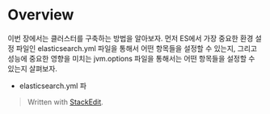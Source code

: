 # Overview

이번 장에서는 클러스터를 구축하는 방법을 알아보자. 먼저 ES에서 가장 중요한 환경 설정 파일인 elasticsearch.yml 파일을 통해서 어떤 항목들을 설정할 수 있는지, 그리고 성능에 중요한 영향을 미치는 jvm.options 파일을 통해서는 어떤 항목들을 설정할 수 있는지 살펴보자. 

* elasticsearch.yml 파


> Written with [StackEdit](https://stackedit.io/).
<!--stackedit_data:
eyJoaXN0b3J5IjpbLTEzNTI3ODUwMTJdfQ==
-->
